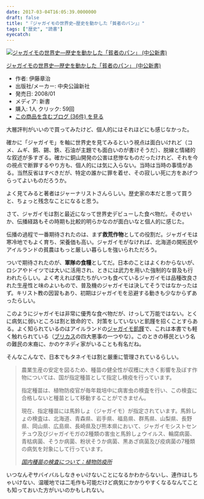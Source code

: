 ```yaml
---
date: 2017-03-04T16:05:39.0000000
draft: false
title: "『ジャガイモの世界史―歴史を動かした「貧者のパン」』"
tags: ["歴史", "読書"]
eyecatch: 
---
```

<p><div class="hatena-asin-detail"><a href="http://www.amazon.co.jp/exec/obidos/ASIN/412101930X/bestylesnet-22/"><img src="https://images-fe.ssl-images-amazon.com/images/I/31c4nGJaWCL._SL160_.jpg" class="hatena-asin-detail-image" alt="ジャガイモの世界史―歴史を動かした「貧者のパン」 (中公新書)" title="ジャガイモの世界史―歴史を動かした「貧者のパン」 (中公新書)"></a><div class="hatena-asin-detail-info"><p class="hatena-asin-detail-title"><a href="http://www.amazon.co.jp/exec/obidos/ASIN/412101930X/bestylesnet-22/">ジャガイモの世界史―歴史を動かした「貧者のパン」 (中公新書)</a></p><ul><li><span class="hatena-asin-detail-label">作者:</span> 伊藤章治</li><li><span class="hatena-asin-detail-label">出版社/メーカー:</span> 中央公論新社</li><li><span class="hatena-asin-detail-label">発売日:</span> 2008/01</li><li><span class="hatena-asin-detail-label">メディア:</span> 新書</li><li><span class="hatena-asin-detail-label">購入</span>: 1人 <span class="hatena-asin-detail-label">クリック</span>: 59回</li><li><a href="http://d.hatena.ne.jp/asin/412101930X/bestylesnet-22" target="_blank">この商品を含むブログ (36件) を見る</a></li></ul></div><div class="hatena-asin-detail-foot"></div></div></p><p>大層評判がいいので買ってみたけど、個人的にはそれほどにも感じなかった。</p><p>確かに「ジャガイモ」を軸に世界史を見てみるという視点は面白いけれど（コメ、ムギ、銅、錫、鉄、石油が主題でも面白いのが書けそうだ）、脱線と情緒的な叙述が多すぎる。確かに銅山開発の公害は悲惨なものだったけれど、それを今の視点で断罪するやり方も、個人的には気に入らない。当時は当時の事情がある。当然反省はすべきだが、特定の誰かに罪を着せ、その寂しい死に方をあげつらってよいものだろうか。</p><p>よく見てみると著者はジャーナリストさんらしい。歴史家の本だと思って買うと、ちょっと残念なことになると思う。</p><p>さて、ジャガイモは割と最近になって世界史デビューした食べ物だ。そのせいか、伝播経路もその時期も比較的明らかなのが面白いなと個人的に感じた。</p><p>伝播の過程で一番期待されたのは、まず<b>救荒作物</b>としての役割だ。ジャガイモは寒冷地でもよく育ち、栄養価も高い。ジャガイモがなければ、北海道の開拓民やアイルランドの貧農はもっと厳しい暮らしを強いられただろう。</p><p>ついで期待されたのが、<b>軍隊の食糧</b>としてだ。日本のことはよくわからないが、ロシアやドイツでは大いに活用され、ときには武力を用いた強制的な普及も行われたらしい。よく考えれば僕たちがいつも食べているジャガイモは品種改良された生産性と味のよいもので、普及機のジャガイモは決してそうではなかったはず。キリスト教の因習もあり、初期はジャガイモを忌避する動きも少なからずあったらしい。</p><p>このようにジャガイモは非常に優秀な食べ物だが、けっして万能ではない。とくに病気に弱いところは割と致命的で、対策をしていないと飢饉を招くことすらある。よく知られているのはアイルランドの<a href="https://ja.wikipedia.org/wiki/%E3%82%B8%E3%83%A3%E3%82%AC%E3%82%A4%E3%83%A2%E9%A3%A2%E9%A5%89">&#x30B8;&#x30E3;&#x30AC;&#x30A4;&#x30E2;&#x98E2;&#x9949;</a>で、これは本書でも軽く触れられている（<a href="http://blog.livedoor.jp/kiuribatake/archives/31880658.html">&#x30D6;&#x30EA;&#x30AB;&#x30B9;</a>の四大悪事の一つやな）。このときの移民という名の難民の末裔に、かのケネディ家がいることも有名だね。</p><p>そんなこんなで、日本でもタネイモは割と厳重に管理されているらしい。</p>

<blockquote cite="http://www.maff.go.jp/pps/j/introduction/domestic/dsyubyou/">
<p>  農業生産の安定を図るため、種苗の健全性が収穫に大きく影響を及ぼす作物については、国が指定種苗として指定し検疫を行っています。</p><p>  指定種苗は、植物防疫官が毎年栽培中に病害虫の検査を行い、この検査に合格しないと種苗として移動することができません。</p><p>  現在、指定種苗には馬鈴しょ（ジャガイモ）が指定されています。馬鈴しょの検査は、北海道、青森県、岩手県、福島県、群馬県、山梨県、長野県、岡山県、広島県、長崎県及び熊本県において、ジャガイモシストセンチュウ及びジャガイモガの2種類の害虫と馬鈴しょウイルス、輪腐病菌、青枯病菌、そうか病菌、粉状そうか病菌、黒あざ病菌及び疫病菌の7種類の病気を対象にして行っています。</p>

<cite><a href="http://www.maff.go.jp/pps/j/introduction/domestic/dsyubyou/">&#x56FD;&#x5185;&#x7A2E;&#x82D7;&#x306E;&#x691C;&#x67FB;&#x306B;&#x3064;&#x3044;&#x3066;&#xFF1A;&#x690D;&#x7269;&#x9632;&#x75AB;&#x6240;</a></cite>
</blockquote>
<p>いつなんぞサバイバルしなきゃいけないことになるかわからないし、連作はしちゃいけない、温暖地では二毛作も可能だけど病気にかかりやすくなるなんてことも知っておいた方がいいのかもしれない。</p>
